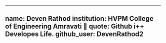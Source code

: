 
---
name: Deven Rathod
institution: HVPM College of Engineering Amravati 🚩
quote: Github i++ Developes Life.
github_user: DevenRathod2
---
